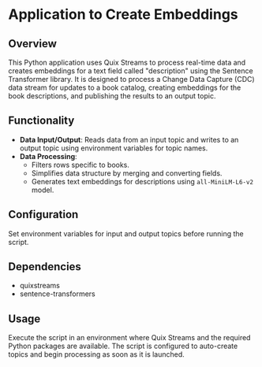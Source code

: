 # Application to Create Embeddings 

## Overview
This Python application uses Quix Streams to process real-time data and creates embeddings for a text field called "description" using the Sentence Transformer library. It is designed to process a Change Data Capture (CDC) data stream for updates to a book catalog, creating embeddings for the book descriptions, and publishing the results to an output topic.

## Functionality
- **Data Input/Output**: Reads data from an input topic and writes to an output topic using environment variables for topic names.
- **Data Processing**:
  - Filters rows specific to books.
  - Simplifies data structure by merging and converting fields.
  - Generates text embeddings for descriptions using `all-MiniLM-L6-v2` model.

## Configuration
Set environment variables for input and output topics before running the script.

## Dependencies
- quixstreams
- sentence-transformers

## Usage
Execute the script in an environment where Quix Streams and the required Python packages are available. The script is configured to auto-create topics and begin processing as soon as it is launched.

